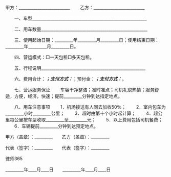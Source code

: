 
 


甲方：_________________________
　　乙方：_________________________


　　一、车型________________________________________________________


　　二、用车数量____________________________________________________


　　三、使用起始日期：_________年_________月_________日；使用结束日期：_________年_________月_________日。


　　四、营运模式：□一天包租□多天包租。


　　五、行程说明___________________________________________________


　　六、费用合计：_________；支付方式：_________；预付金：_________；支付方式：_________。


　　七、营运服务保证
　　车容干净整洁；准时准点；司机礼貌热情；服务舒适，方便，经济，快速；提前_________分钟到达指定地点。


　　八、用车注意事项
　　1．机场接送有人同去加收50％；
　　2．室内包车为_________小时_________公里；
　　3．超时由第十个小时起计算；
　　4．超公里每公里按车型收取_________至_________元；
　　5．以上费用包括司机餐费；
　　6．车辆提前_________分钟到达预定地点。


 



 
甲方（盖章）：_________　　乙方（盖章）：_________
 
代表（签字）：_________　　代表（签字）：_________
 

 

  
律师365

 

 

 
_________年____月____日　　_________年____月____日
 

 
 

 
 
 
  
 
  
 
   


   
 

   


   


   
 
 
  
 
 
 

